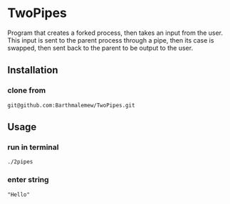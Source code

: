  # TwoPipes
Program that creates a forked process, then takes an input from the user. 
This input is sent to the parent process through a pipe, then its case is swapped,
then sent back to the parent to be output to the user.

## Installation
### clone from
```
git@github.com:Barthmalemew/TwoPipes.git
```
## Usage
### run in terminal
```
./2pipes
```
### enter string
```
"Hello"
```
